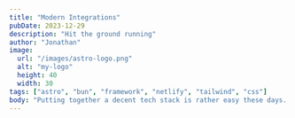 ```yaml
---
title: "Modern Integrations"
pubDate: 2023-12-29
description: "Hit the ground running"
author: "Jonathan"
image:
  url: "/images/astro-logo.png"
  alt: "my-logo"
  height: 40
  width: 30
tags: ["astro", "bun", "framework", "netlify", "tailwind", "css"]
body: "Putting together a decent tech stack is rather easy these days. Pick your framework: we'll use bun and astro, Deploy to GitHub, Connect to Netlify. And you are good to go. Sort of."
---
```

